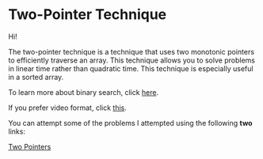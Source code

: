 # Two-Pointer Technique

Hi!

The two-pointer technique is a technique that uses two monotonic pointers to efficiently traverse an array. This technique
allows you to solve problems in linear time rather than quadratic time. This technique is especially useful in a sorted
array.

To learn more about binary search, click [here](https://usaco.guide/silver/2P?lang=cpp).

If you prefer video format, click [this](https://codeforces.com/edu/course/2/lesson/9/1).

You can attempt some of the problems I attempted using the following **two** links:

[Two Pointers](https://codeforces.com/edu/course/2/lesson/9/1/practice)
